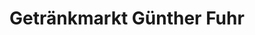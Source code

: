 ---
title: "Getränkmarkt Günther Fuhr"
url: /nuernberg/getraenkmarkt-guenther-fuhr/
shop: Getränke
---